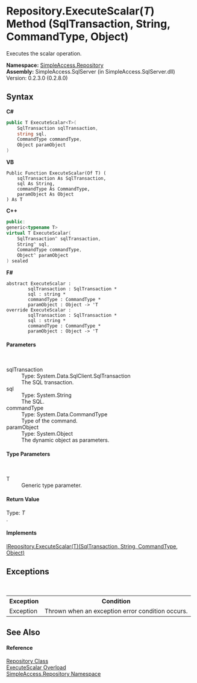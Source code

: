 # Repository.ExecuteScalar(*T*) Method (SqlTransaction, String, CommandType, Object)
 

Executes the scalar operation.

**Namespace:**&nbsp;<a href="N_SimpleAccess_Repository">SimpleAccess.Repository</a><br />**Assembly:**&nbsp;SimpleAccess.SqlServer (in SimpleAccess.SqlServer.dll) Version: 0.2.3.0 (0.2.8.0)

## Syntax

**C#**<br />
``` C#
public T ExecuteScalar<T>(
	SqlTransaction sqlTransaction,
	string sql,
	CommandType commandType,
	Object paramObject
)

```

**VB**<br />
``` VB
Public Function ExecuteScalar(Of T) ( 
	sqlTransaction As SqlTransaction,
	sql As String,
	commandType As CommandType,
	paramObject As Object
) As T
```

**C++**<br />
``` C++
public:
generic<typename T>
virtual T ExecuteScalar(
	SqlTransaction^ sqlTransaction, 
	String^ sql, 
	CommandType commandType, 
	Object^ paramObject
) sealed
```

**F#**<br />
``` F#
abstract ExecuteScalar : 
        sqlTransaction : SqlTransaction * 
        sql : string * 
        commandType : CommandType * 
        paramObject : Object -> 'T 
override ExecuteScalar : 
        sqlTransaction : SqlTransaction * 
        sql : string * 
        commandType : CommandType * 
        paramObject : Object -> 'T 
```


#### Parameters
&nbsp;<dl><dt>sqlTransaction</dt><dd>Type: System.Data.SqlClient.SqlTransaction<br />The SQL transaction.</dd><dt>sql</dt><dd>Type: System.String<br />The SQL.</dd><dt>commandType</dt><dd>Type: System.Data.CommandType<br />Type of the command.</dd><dt>paramObject</dt><dd>Type: System.Object<br />The dynamic object as parameters.</dd></dl>

#### Type Parameters
&nbsp;<dl><dt>T</dt><dd>Generic type parameter.</dd></dl>

#### Return Value
Type: *T*<br />.

#### Implements
<a href="M_SimpleAccess_Repository_IRepository_ExecuteScalar__1_1">IRepository.ExecuteScalar(T)(SqlTransaction, String, CommandType, Object)</a><br />

## Exceptions
&nbsp;<table><tr><th>Exception</th><th>Condition</th></tr><tr><td>Exception</td><td>Thrown when an exception error condition occurs.</td></tr></table>

## See Also


#### Reference
<a href="T_SimpleAccess_Repository_Repository">Repository Class</a><br /><a href="Overload_SimpleAccess_Repository_Repository_ExecuteScalar">ExecuteScalar Overload</a><br /><a href="N_SimpleAccess_Repository">SimpleAccess.Repository Namespace</a><br />